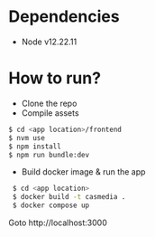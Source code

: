 # Dependencies

* Node v12.22.11

# How to run?

* Clone the repo
* Compile assets
```bash
$ cd <app location>/frontend
$ nvm use
$ npm install
$ npm run bundle:dev
```
* Build docker image & run the app
```bash
 $ cd <app location>
 $ docker build -t casmedia .
 $ docker compose up
```

Goto http://localhost:3000
